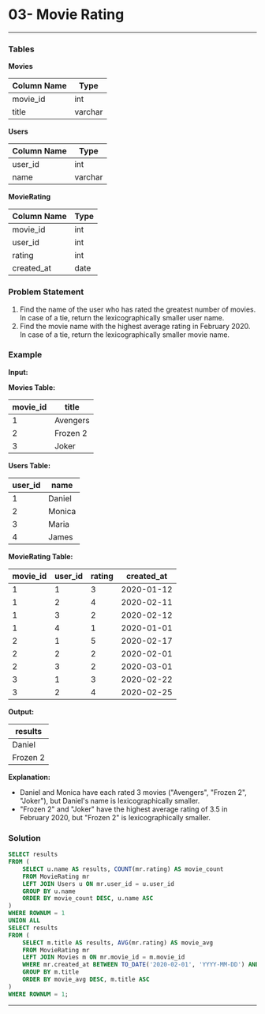 # 03- Movie Rating

---

### Tables

**Movies**

| Column Name | Type    |
|-------------|---------|
| movie_id    | int     |
| title       | varchar |

**Users**

| Column Name | Type    |
|-------------|---------|
| user_id     | int     |
| name        | varchar |

**MovieRating**

| Column Name | Type    |
|-------------|---------|
| movie_id    | int     |
| user_id     | int     |
| rating      | int     |
| created_at  | date    |

### Problem Statement

1. Find the name of the user who has rated the greatest number of movies. In case of a tie, return the lexicographically smaller user name.
2. Find the movie name with the highest average rating in February 2020. In case of a tie, return the lexicographically smaller movie name.

### Example

**Input:**

**Movies Table:**

| movie_id | title    |
|----------|----------|
| 1        | Avengers |
| 2        | Frozen 2 |
| 3        | Joker    |

**Users Table:**

| user_id | name  |
|---------|-------|
| 1       | Daniel|
| 2       | Monica|
| 3       | Maria |
| 4       | James |

**MovieRating Table:**

| movie_id | user_id | rating | created_at |
|----------|---------|--------|------------|
| 1        | 1       | 3      | 2020-01-12 |
| 1        | 2       | 4      | 2020-02-11 |
| 1        | 3       | 2      | 2020-02-12 |
| 1        | 4       | 1      | 2020-01-01 |
| 2        | 1       | 5      | 2020-02-17 |
| 2        | 2       | 2      | 2020-02-01 |
| 2        | 3       | 2      | 2020-03-01 |
| 3        | 1       | 3      | 2020-02-22 |
| 3        | 2       | 4      | 2020-02-25 |

**Output:**

| results    |
|------------|
| Daniel     |
| Frozen 2   |

**Explanation:**
- Daniel and Monica have each rated 3 movies ("Avengers", "Frozen 2", "Joker"), but Daniel's name is lexicographically smaller.
- "Frozen 2" and "Joker" have the highest average rating of 3.5 in February 2020, but "Frozen 2" is lexicographically smaller.

### Solution

```sql
SELECT results
FROM (
    SELECT u.name AS results, COUNT(mr.rating) AS movie_count
    FROM MovieRating mr
    LEFT JOIN Users u ON mr.user_id = u.user_id
    GROUP BY u.name
    ORDER BY movie_count DESC, u.name ASC
)
WHERE ROWNUM = 1
UNION ALL
SELECT results
FROM (
    SELECT m.title AS results, AVG(mr.rating) AS movie_avg
    FROM MovieRating mr
    LEFT JOIN Movies m ON mr.movie_id = m.movie_id
    WHERE mr.created_at BETWEEN TO_DATE('2020-02-01', 'YYYY-MM-DD') AND TO_DATE('2020-02-29', 'YYYY-MM-DD')
    GROUP BY m.title
    ORDER BY movie_avg DESC, m.title ASC
)
WHERE ROWNUM = 1;
```

---

